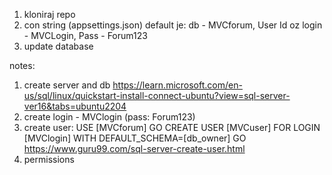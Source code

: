 1. kloniraj repo
2. con string (appsettings.json) default je:
   db - MVCforum,
   User Id oz login - MVCLogin,
   Pass - Forum123
4. update database

notes:
1. create server and db https://learn.microsoft.com/en-us/sql/linux/quickstart-install-connect-ubuntu?view=sql-server-ver16&tabs=ubuntu2204
2. create login - MVClogin (pass: Forum123)
3. create user:
USE [MVCforum]
GO
CREATE USER [MVCuser] FOR LOGIN [MVClogin] WITH DEFAULT_SCHEMA=[db_owner]
GO
https://www.guru99.com/sql-server-create-user.html
4. permissions
